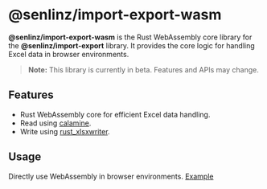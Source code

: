 # @senlinz/import-export-wasm
**@senlinz/import-export-wasm** is the Rust WebAssembly core library for the **@senlinz/import-export** library. It provides the core logic for handling Excel data in browser environments.

> **Note:** This library is currently in beta. Features and APIs may change.

## Features
- Rust WebAssembly core for efficient Excel data handling.
- Read using [calamine](https://docs.rs/calamine/).
- Write using [rust_xlsxwriter](https://docs.rs/rust_xlsxwriter/).

## Usage
Directly use WebAssembly in browser environments. 
[Example](./tests/index.html)